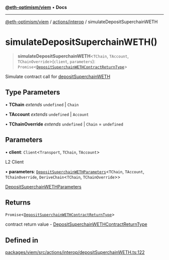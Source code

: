 [**@eth-optimism/viem**](../../../README.md) • **Docs**

***

[@eth-optimism/viem](../../../README.md) / [actions/interop](../README.md) / simulateDepositSuperchainWETH

# simulateDepositSuperchainWETH()

> **simulateDepositSuperchainWETH**\<`TChain`, `TAccount`, `TChainOverride`\>(`client`, `parameters`): `Promise`\<[`DepositSuperchainWETHContractReturnType`](../type-aliases/DepositSuperchainWETHContractReturnType.md)\>

Simulate contract call for [depositSuperchainWETH](depositSuperchainWETH.md)

## Type Parameters

• **TChain** *extends* `undefined` \| `Chain`

• **TAccount** *extends* `undefined` \| `Account`

• **TChainOverride** *extends* `undefined` \| `Chain` = `undefined`

## Parameters

• **client**: `Client`\<`Transport`, `TChain`, `TAccount`\>

L2 Client

• **parameters**: [`DepositSuperchainWETHParameters`](../type-aliases/DepositSuperchainWETHParameters.md)\<`TChain`, `TAccount`, `TChainOverride`, `DeriveChain`\<`TChain`, `TChainOverride`\>\>

[DepositSuperchainWETHParameters](../type-aliases/DepositSuperchainWETHParameters.md)

## Returns

`Promise`\<[`DepositSuperchainWETHContractReturnType`](../type-aliases/DepositSuperchainWETHContractReturnType.md)\>

contract return value - [DepositSuperchainWETHContractReturnType](../type-aliases/DepositSuperchainWETHContractReturnType.md)

## Defined in

[packages/viem/src/actions/interop/depositSuperchainWETH.ts:122](https://github.com/ethereum-optimism/ecosystem/blob/e811aa63ad2d81436ee2008e44d114c24dafedef/packages/viem/src/actions/interop/depositSuperchainWETH.ts#L122)
